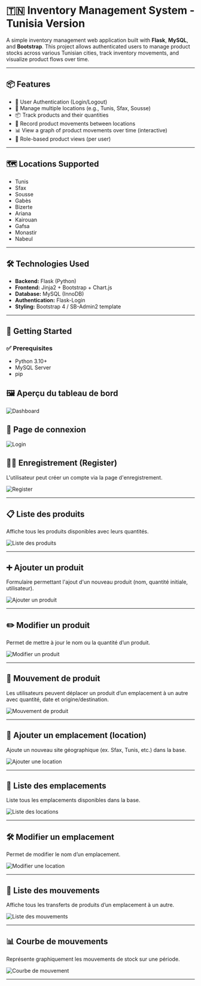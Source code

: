 # 🇹🇳 Inventory Management System - Tunisia Version

A simple inventory management web application built with **Flask**, **MySQL**, and **Bootstrap**. This project allows authenticated users to manage product stocks across various Tunisian cities, track inventory movements, and visualize product flows over time.

---

## 📦 Features

- 🧾 User Authentication (Login/Logout)
- 📍 Manage multiple locations (e.g., Tunis, Sfax, Sousse)
- 📦 Track products and their quantities
- 🔄 Record product movements between locations
- 📊 View a graph of product movements over time (interactive)
- 🧑 Role-based product views (per user)

---

## 🗺 Locations Supported

- Tunis
- Sfax
- Sousse
- Gabès
- Bizerte
- Ariana
- Kairouan
- Gafsa
- Monastir
- Nabeul

---

## 🛠 Technologies Used

- **Backend:** Flask (Python)
- **Frontend:** Jinja2 + Bootstrap + Chart.js
- **Database:** MySQL (InnoDB)
- **Authentication:** Flask-Login
- **Styling:** Bootstrap 4 / SB-Admin2 template

---

## 🚀 Getting Started

### ✅ Prerequisites

- Python 3.10+
- MySQL Server
- pip
## 🖼️ Aperçu du tableau de bord

![Dashboard](screenshots/home%203.png)

## 🔐 Page de connexion

![Login](screenshots/login.png)

## 🧑‍💻 Enregistrement (Register)

L'utilisateur peut créer un compte via la page d'enregistrement.

![Register](screenshots/registre.png)

---

## 📋 Liste des produits

Affiche tous les produits disponibles avec leurs quantités.

![Liste des produits](screenshots/products.png)

---

## ➕ Ajouter un produit

Formulaire permettant l'ajout d'un nouveau produit (nom, quantité initiale, utilisateur).

![Ajouter un produit](screenshots/add%20products.png)

---

## ✏️ Modifier un produit

Permet de mettre à jour le nom ou la quantité d’un produit.

![Modifier un produit](screenshots/edit%20product.png)

---

## 🔄 Mouvement de produit

Les utilisateurs peuvent déplacer un produit d’un emplacement à un autre avec quantité, date et origine/destination.

![Mouvement de produit](screenshots/move%20product.png)

---

## 📍 Ajouter un emplacement (location)

Ajoute un nouveau site géographique (ex. Sfax, Tunis, etc.) dans la base.

![Ajouter une location](screenshots/add%20location.png)

---

## 📌 Liste des emplacements

Liste tous les emplacements disponibles dans la base.

![Liste des locations](screenshots/location.png)

---

## 🛠️ Modifier un emplacement

Permet de modifier le nom d’un emplacement.

![Modifier une location](screenshots/edit%20location.png)

---

## 🚚 Liste des mouvements

Affiche tous les transferts de produits d’un emplacement à un autre.

![Liste des mouvements](screenshots/mouvement.png)

---

## 📊 Courbe de mouvements

Représente graphiquement les mouvements de stock sur une période.

![Courbe de mouvement](screenshots/home2.png)

---
